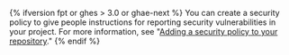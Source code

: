 {% ifversion fpt or ghes > 3.0 or ghae-next %}
You can create a security policy to give people instructions for reporting security vulnerabilities in your project. For more information, see "[Adding a security policy to your repository](/code-security/getting-started/adding-a-security-policy-to-your-repository)."
{% endif %}
